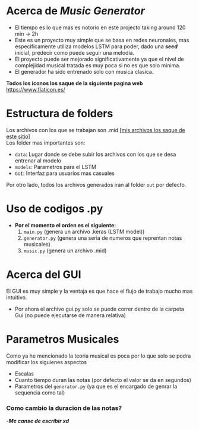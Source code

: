 # Acerca de *Music Generator*

- El tiempo es lo que mas es notorio en este projecto taking around 120 min -> 2h
- Este es un proyecto muy simple que se basa en redes neuronales, mas especificamente utiliza modelos LSTM para poder, dado una ***seed*** inicial, predecir como puede seguir una melodia.
- El proyecto puede ser mejorado significativamente ya que el nivel de complejidad musical tratada es muy poca si no es que solo  minima.
- El generador ha sido entrenado solo con musica clasica.


**Todos los iconos los saque de la siguiente pagina web** https://www.flaticon.es/

# Estructura de folders
Los archivos con los que se trabajan son .mid [[mis archivos los saque de este sitio](https://bitmidi.com/)]\
Los folder mas importantes son:

- `data`: Lugar donde se debe subir los archivos con los que se desa entrenar al modelo
- `models`: Parametros para el LSTM 
- `GUI`: Interfaz para usuarios mas casuales 

Por otro lado, todos los archivos generados iran al folder `out` por defecto.

# Uso de codigos .py
- **Por el momento el orden es el siguiente:**
  1. `main.py` (genera un archivo .keras (LSTM model))
  2. `generator.py` (genera una seria de numeros que reprentan notas musicales)
  3. `music.py` (genera un archivo .mid)

# Acerca del GUI 
El GUI es muy simple y la ventaja es que hace el flujo de trabajo mucho mas intuitivo.
- Por ahora el archivo gui.py solo se puede correr dentro de la carpeta Gui (no puede ejecutarse de manera relativa)
# Parametros Musicales 
Como ya he mencionado la teoria musical es poca por lo que solo se podra modificar los siguienes aspectos
- Escalas
- Cuanto tiempo duran las notas (por defecto el valor se da en segundos)
- Parametros del `generator.py` (ya que es el encargado de genrar la sequencia como tal)
### Como cambio la duracion de las notas? ###
-***Me canse de escribir xd***


<!--
# About *Music Generator*

- This is a super simple project that relies on neural networks, specifically using LSTM models to predict how a melody could continue given an initial seed.
- The project has a lot of room for improvement because the musical complexity it handles right now is quite low, if not downright basic.
- The generator has only been trained with classical music.

**All icons were taken from the following website:** https://www.flaticon.com/

# Folder Structure
The files we're working with are .mid files [[I got my files from this site](https://bitmidi.com/)].\
The most important folders are:

- `data`: This is where you need to upload the files you want to train the model with.
- `models`: Parameters for the LSTM model.
- `GUI`: User-friendly interface for more casual users.

Also, all the files generated will go to the `out` folder by default.

# How to Use the .py Files
- **For now, the order is as follows:**
  1. `main.py` (generates a .keras file (LSTM model))
  2. `generator.py` (produces a series of numbers representing musical notes)
  3. `music.py` (creates a .mid file)

# About the GUI
The GUI is really simple, but the advantage is that it makes the workflow much more intuitive.
- For now, the `gui.py` file can only be run from within the Gui folder (it can't be executed relatively).

# Musical Parameters
As I mentioned earlier, the music theory applied here is limited. As a result, you can only modify the following aspects:
- Scales
- How long the notes last (the default value is in seconds)
- Parameters in generator.py (since it's responsible for generating the actual sequence)
### How do I change the duration of the notes? ###
- ***I got tired of writing, lol!***
-->
